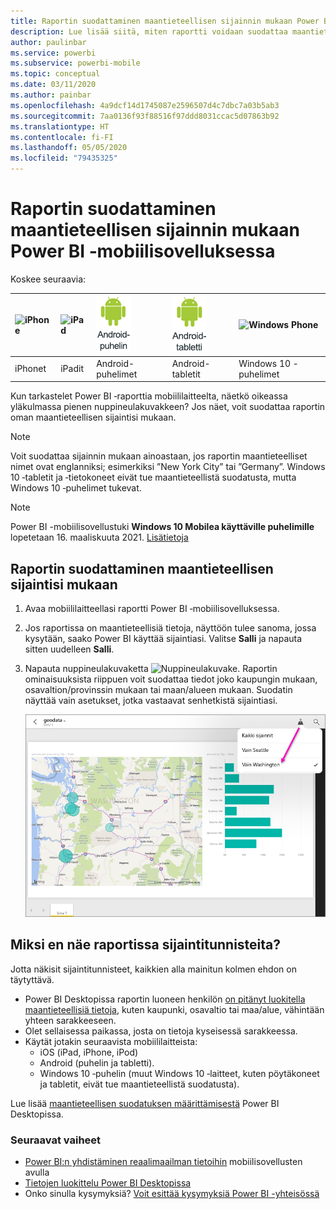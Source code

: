 ```yaml
---
title: Raportin suodattaminen maantieteellisen sijainnin mukaan Power BI ‑mobiilisovelluksessa
description: Lue lisää siitä, miten raportti voidaan suodattaa maantieteellisen sijainnin mukaan Microsoft Power BI ‑mobiilisovelluksissa, jos raportin omistaja on määrittänyt maantieteelliset tunnisteet.
author: paulinbar
ms.service: powerbi
ms.subservice: powerbi-mobile
ms.topic: conceptual
ms.date: 03/11/2020
ms.author: painbar
ms.openlocfilehash: 4a9dcf14d1745087e2596507d4c7dbc7a03b5ab3
ms.sourcegitcommit: 7aa0136f93f88516f97ddd8031ccac5d07863b92
ms.translationtype: HT
ms.contentlocale: fi-FI
ms.lasthandoff: 05/05/2020
ms.locfileid: "79435325"
---
```

# <a name="filter-a-report-by-geographic-location-in-the-power-bi-mobile-apps"></a>Raportin suodattaminen maantieteellisen sijainnin mukaan Power BI ‑mobiilisovelluksessa
Koskee seuraavia:

| ![iPhone](./media/mobile-apps-geographic-filtering/iphone-logo-50-px.png) | ![iPad](./media/mobile-apps-geographic-filtering/ipad-logo-50-px.png) | ![Android-puhelin](./media/mobile-apps-geographic-filtering/android-phone-logo-50-px.png) | ![Android-tabletti](./media/mobile-apps-view-dashboard/android-tablet-logo-50-px.png) | ![Windows Phone](./media/mobile-apps-geographic-filtering/win-10-logo-50-px.png) |
|:--- |:--- |:--- |:--- |:--- |
| iPhonet |iPadit |Android-puhelimet |Android-tabletit |Windows 10 -puhelimet |

Kun tarkastelet Power BI ‑raporttia mobiililaitteelta, näetkö oikeassa yläkulmassa pienen nuppineulakuvakkeen? Jos näet, voit suodattaa raportin oman maantieteellisen sijaintisi mukaan.

> [!NOTE]
> Voit suodattaa sijainnin mukaan ainoastaan, jos raportin maantieteelliset nimet ovat englanniksi; esimerkiksi ”New York City” tai ”Germany”. Windows 10 ‑tabletit ja ‑tietokoneet eivät tue maantieteellistä suodatusta, mutta Windows 10 ‑puhelimet tukevat.

>[!NOTE]
>Power BI -mobiilisovellustuki **Windows 10 Mobilea käyttäville puhelimille** lopetetaan 16. maaliskuuta 2021. [Lisätietoja](https://go.microsoft.com/fwlink/?linkid=2121400)

## <a name="filter-your-report-by-your-geographic-location"></a>Raportin suodattaminen maantieteellisen sijaintisi mukaan
1. Avaa mobiililaitteellasi raportti Power BI ‑mobiilisovelluksessa.
2. Jos raportissa on maantieteellisiä tietoja, näyttöön tulee sanoma, jossa kysytään, saako Power BI käyttää sijaintiasi. Valitse **Salli** ja napauta sitten uudelleen **Salli**.
3. Napauta nuppineulakuvaketta ![Nuppineulakuvake](./media/mobile-apps-geographic-filtering/power-bi-mobile-geo-icon.png). Raportin ominaisuuksista riippuen voit suodattaa tiedot joko kaupungin mukaan, osavaltion/provinssin mukaan tai maan/alueen mukaan. Suodatin näyttää vain asetukset, jotka vastaavat senhetkistä sijaintiasi.
   
    ![Nuppineulasuodatin](./media/mobile-apps-geographic-filtering/power-bi-mobile-geo-map-set-filter.png)

## <a name="why-dont-i-see-location-tags-on-a-report"></a>Miksi en näe raportissa sijaintitunnisteita?
Jotta näkisit sijaintitunnisteet, kaikkien alla mainitun kolmen ehdon on täytyttävä. 

* Power BI Desktopissa raportin luoneen henkilön [on pitänyt luokitella maantieteellisiä tietoja](../../desktop-mobile-geofiltering.md), kuten kaupunki, osavaltio tai maa/alue, vähintään yhteen sarakkeeseen.
* Olet sellaisessa paikassa, josta on tietoja kyseisessä sarakkeessa.
* Käytät jotakin seuraavista mobiililaitteista:
  * iOS (iPad, iPhone, iPod)
  * Android (puhelin ja tabletti).
  * Windows 10 ‑puhelin (muut Windows 10 ‑laitteet, kuten pöytäkoneet ja tabletit, eivät tue maantieteellistä suodatusta).

Lue lisää [maantieteellisen suodatuksen määrittämisestä](../../desktop-mobile-geofiltering.md) Power BI Desktopissa.

### <a name="next-steps"></a>Seuraavat vaiheet
* [Power BI:n yhdistäminen reaalimaailman tietoihin](mobile-apps-data-in-real-world-context.md) mobiilisovellusten avulla
* [Tietojen luokittelu Power BI Desktopissa](../../desktop-data-categorization.md) 
* Onko sinulla kysymyksiä? [Voit esittää kysymyksiä Power BI -yhteisössä](https://community.powerbi.com/)

